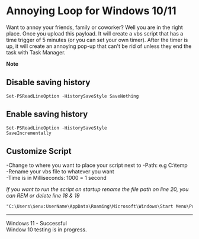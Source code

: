 # Annoying Loop for Windows 10/11

Want to annoy your friends, family or coworker? Well you are in the right place. Once you upload this payload.
It will create a vbs script that has a time trigger of 5 minutes (or you can set your own timer). After the timer is up,
it will create an annoying pop-up that can't be rid of unless they end the task with Task Manager.

**Note**
## Disable saving history
<code>Set-PSReadLineOption -HistorySaveStyle SaveNothing</code>

## Enable saving history  
<code>Set-PSReadLineOption -HistorySaveStyle SaveIncrementally</code>


## Customize Script
-Change to where you want to place your script next to -Path: e.g C:\temp<br>
-Rename your vbs file to whatever you want<br>
-Time is in Milliseconds: 1000 = 1 second

*If you want to run the script on startup rename the file path on line 20, you can REM or delete line 18 & 19*
```html
"C:\Users\$env:UserName\AppData\Roaming\Microsoft\Windows\Start Menu\Programs\Startup\cybersauce.vbs"
```
-------------------------------------
Windows 11 - Successful<br>
Window 10 testing is in progress.
